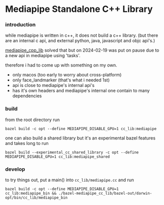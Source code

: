 # Mediapipe Standalone C++ Library

### introduction

while mediapipe is written in c++, it does not build a c++ library. (but there are an
internal c api, and external python, java, javascript and objc api's.)

[mediapipe_cpp_lib](https://github.com/purgeme/mediapipe_cpp_lib) solved that but
on 2024-02-19 was put on pause due to a new api in mediapipe using 'tasks'.

therefore i had to come up with something on my own.

* only macos (too early to worry about cross-platform)
* only face_landmarker (that's what i needed 1st)
* api is close to mediapipe's internal api's
* has it's own headers and mediapipe's internal one contain
  to many dependencies

### build

from the root directory run

    bazel build -c opt --define MEDIAPIPE_DISABLE_GPU=1 cc_lib:mediapipe

one can also build a shared library but it's an experimental bazel features and takes long to run

    bazel build --experimental_cc_shared_library -c opt --define MEDIAPIPE_DISABLE_GPU=1 cc_lib:mediapipe_shared

### develop

to try things out, put a main() into `cc_lib/mediapipe.cc` and run

    bazel build -c opt --define MEDIAPIPE_DISABLE_GPU=1 cc_lib:mediapipe_bin && ./bazel-mediapipe_cc_lib/bazel-out/darwin-opt/bin/cc_lib/mediapipe_bin

